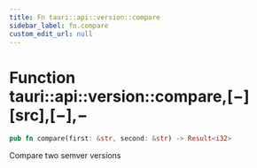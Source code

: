 ```yaml
---
title: Fn tauri::api::version::compare
sidebar_label: fn.compare
custom_edit_url: null
---
```


# Function tauri::api::version::compare,\[−]\[src],\[−],−

```rs
pub fn compare(first: &str, second: &str) -> Result<i32>
```

Compare two semver versions
